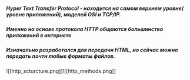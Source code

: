 ##### **Hyper Text Transfer Protocol** - находится на самом верхнем уровне( уровне приложений), моделей OSI и TCP/IP.

##### Именно на основе протокола HTTP общаются большинство приложений в интернете

##### Изначально разработался для передачи HTML, но сейчас можно передать почти любые форматы файлов.
![[http_scturcture.png]]![[http_methods.png]]